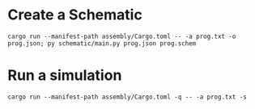 # Create a Schematic

`cargo run --manifest-path assembly/Cargo.toml -- -a prog.txt -o prog.json; py schematic/main.py prog.json prog.schem`

# Run a simulation

`cargo run --manifest-path assembly/Cargo.toml -q -- -a prog.txt -s`